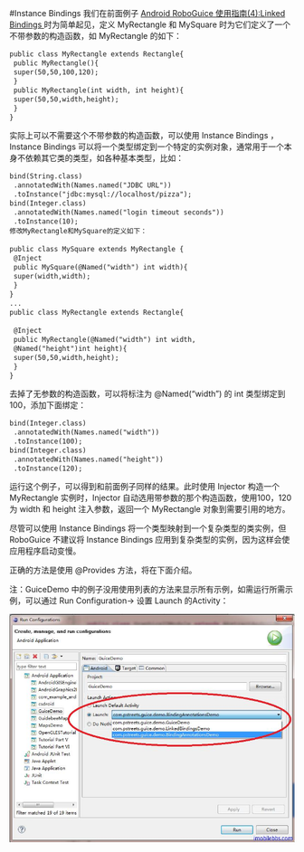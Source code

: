 #Instance Bindings
我们在前面例子 [Android RoboGuice 使用指南(4):Linked Bindings ](http://www.imobilebbs.com/wordpress/archives/2517?p=2503) 时为简单起见，定义 MyRectangle 和  MySquare 时为它们定义了一个不带参数的构造函数，如 MyRectangle 的如下：

```
public class MyRectangle extends Rectangle{
 public MyRectangle(){
 super(50,50,100,120);
 }
 public MyRectangle(int width, int height){
 super(50,50,width,height);
 }
}
```

实际上可以不需要这个不带参数的构造函数，可以使用 Instance Bindings ，Instance Bindings 可以将一个类型绑定到一个特定的实例对象，通常用于一个本身不依赖其它类的类型，如各种基本类型，比如：

```
bind(String.class)
 .annotatedWith(Names.named("JDBC URL"))
 .toInstance("jdbc:mysql://localhost/pizza");
bind(Integer.class)
 .annotatedWith(Names.named("login timeout seconds"))
 .toInstance(10);
修改MyRectangle和MySquare的定义如下：

public class MySquare extends MyRectangle {
 @Inject
 public MySquare(@Named("width") int width){
 super(width,width);
 }
}
...
public class MyRectangle extends Rectangle{

 @Inject
 public MyRectangle(@Named("width") int width,
 @Named("height")int height){
 super(50,50,width,height);
 }
}
```

去掉了无参数的构造函数，可以将标注为 @Named(“width”) 的 int 类型绑定到100，添加下面绑定：

```
bind(Integer.class)
 .annotatedWith(Names.named("width"))
 .toInstance(100);
bind(Integer.class)
 .annotatedWith(Names.named("height"))
 .toInstance(120);
```

运行这个例子，可以得到和前面例子同样的结果。此时使用 Injector 构造一个 MyRectangle 实例时，Injector 自动选用带参数的那个构造函数，使用100，120为 width 和 height 注入参数，返回一个 MyRectangle 对象到需要引用的地方。

尽管可以使用 Instance Bindings 将一个类型映射到一个复杂类型的类实例，但 RoboGuice 不建议将 Instance Bindings 应用到复杂类型的实例，因为这样会使应用程序启动变慢。

正确的方法是使用 @Provides 方法，将在下面介绍。

注：GuiceDemo 中的例子没用使用列表的方法来显示所有示例，如需运行所需示例，可以通过 Run Configuration-> 设置 Launch 的Activity：

![](images/10.png)


